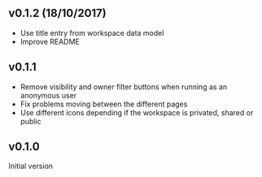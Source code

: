 ## v0.1.2 (18/10/2017)

- Use title entry from workspace data model
- Improve README

## v0.1.1

- Remove visibility and owner filter buttons when running as an anonymous user
- Fix problems moving between the different pages
- Use different icons depending if the workspace is privated, shared or public

## v0.1.0

Initial version
